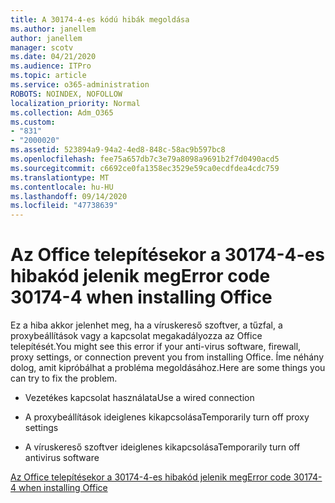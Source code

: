```yaml
---
title: A 30174-4-es kódú hibák megoldása
ms.author: janellem
author: janellem
manager: scotv
ms.date: 04/21/2020
ms.audience: ITPro
ms.topic: article
ms.service: o365-administration
ROBOTS: NOINDEX, NOFOLLOW
localization_priority: Normal
ms.collection: Adm_O365
ms.custom:
- "831"
- "2000020"
ms.assetid: 523894a9-94a2-4ed8-848c-58ac9b597bc8
ms.openlocfilehash: fee75a657db7c3e79a8098a9691b2f7d0490acd5
ms.sourcegitcommit: c6692ce0fa1358ec3529e59ca0ecdfdea4cdc759
ms.translationtype: MT
ms.contentlocale: hu-HU
ms.lasthandoff: 09/14/2020
ms.locfileid: "47738639"
---
```

# <a name="error-code-30174-4-when-installing-office"></a><span data-ttu-id="be7b9-102">Az Office telepítésekor a 30174-4-es hibakód jelenik meg</span><span class="sxs-lookup"><span data-stu-id="be7b9-102">Error code 30174-4 when installing Office</span></span>

<span data-ttu-id="be7b9-103">Ez a hiba akkor jelenhet meg, ha a víruskereső szoftver, a tűzfal, a proxybeállítások vagy a kapcsolat megakadályozza az Office telepítését.</span><span class="sxs-lookup"><span data-stu-id="be7b9-103">You might see this error if your anti-virus software, firewall, proxy settings, or connection prevent you from installing Office.</span></span> <span data-ttu-id="be7b9-104">Íme néhány dolog, amit kipróbálhat a probléma megoldásához.</span><span class="sxs-lookup"><span data-stu-id="be7b9-104">Here are some things you can try to fix the problem.</span></span>
  
- <span data-ttu-id="be7b9-105">Vezetékes kapcsolat használata</span><span class="sxs-lookup"><span data-stu-id="be7b9-105">Use a wired connection</span></span>

- <span data-ttu-id="be7b9-106">A proxybeállítások ideiglenes kikapcsolása</span><span class="sxs-lookup"><span data-stu-id="be7b9-106">Temporarily turn off proxy settings</span></span>

- <span data-ttu-id="be7b9-107">A víruskereső szoftver ideiglenes kikapcsolása</span><span class="sxs-lookup"><span data-stu-id="be7b9-107">Temporarily turn off antivirus software</span></span>

[<span data-ttu-id="be7b9-108">Az Office telepítésekor a 30174-4-es hibakód jelenik meg</span><span class="sxs-lookup"><span data-stu-id="be7b9-108">Error code 30174-4 when installing Office</span></span>](https://support.office.com/article/5d5551db-266f-47b3-93fc-d51c2e8f4c0b?wt.mc_id=Alchemy_ClientDIA)
  